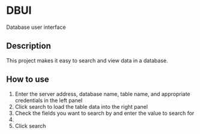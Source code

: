 # DBUI
Database user interface

<h2>Description</h2>
This project makes it easy to search and view data in a database.

<h2>How to use</h2>
<ol>
<li>Enter the server address, database name, table name, and appropriate credentials in the left panel</li>
<li>Click search to load the table data into the right panel</li>
<li>Check the fields you want to search by and enter the value to search for<li>
<li>Click search</li>
</ol>